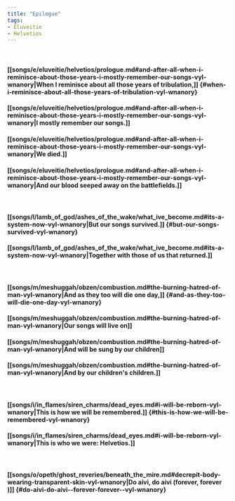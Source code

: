 ```yaml
---
title: "Epilogue"
tags:
- Eluveitie
- Helvetios
---
```

&nbsp;
#### [[songs/e/eluveitie/helvetios/prologue.md#and-after-all-when-i-reminisce-about-those-years-i-mostly-remember-our-songs-vyl-wnanory|When I reminisce about all those years of tribulation,]] {#when-i-reminisce-about-all-those-years-of-tribulation-vyl-wnanory}
#### [[songs/e/eluveitie/helvetios/prologue.md#and-after-all-when-i-reminisce-about-those-years-i-mostly-remember-our-songs-vyl-wnanory|I mostly remember our songs.]]
#### [[songs/e/eluveitie/helvetios/prologue.md#and-after-all-when-i-reminisce-about-those-years-i-mostly-remember-our-songs-vyl-wnanory|We died.]]
#### [[songs/e/eluveitie/helvetios/prologue.md#and-after-all-when-i-reminisce-about-those-years-i-mostly-remember-our-songs-vyl-wnanory|And our blood seeped away on the battlefields.]]
&nbsp;
#### [[songs/l/lamb_of_god/ashes_of_the_wake/what_ive_become.md#its-a-system-now-vyl-wnanory|But our songs survived.]] {#but-our-songs-survived-vyl-wnanory}
#### [[songs/l/lamb_of_god/ashes_of_the_wake/what_ive_become.md#its-a-system-now-vyl-wnanory|Together with those of us that returned.]]
&nbsp;
#### [[songs/m/meshuggah/obzen/combustion.md#the-burning-hatred-of-man-vyl-wnanory|And as they too will die one day,]] {#and-as-they-too-will-die-one-day-vyl-wnanory}
#### [[songs/m/meshuggah/obzen/combustion.md#the-burning-hatred-of-man-vyl-wnanory|Our songs will live on]]
#### [[songs/m/meshuggah/obzen/combustion.md#the-burning-hatred-of-man-vyl-wnanory|And will be sung by our children]]
#### [[songs/m/meshuggah/obzen/combustion.md#the-burning-hatred-of-man-vyl-wnanory|And by our children's children.]]
&nbsp;
#### [[songs/i/in_flames/siren_charms/dead_eyes.md#i-will-be-reborn-vyl-wnanory|This is how we will be remembered.]] {#this-is-how-we-will-be-remembered-vyl-wnanory}
#### [[songs/i/in_flames/siren_charms/dead_eyes.md#i-will-be-reborn-vyl-wnanory|This is who we were: Helvetios.]]
&nbsp;
#### [[songs/o/opeth/ghost_reveries/beneath_the_mire.md#decrepit-body-wearing-transparent-skin-vyl-wnanory|Do aivi, do aivi  (forever, forever )]] {#do-aivi-do-aivi--forever-forever--vyl-wnanory}

